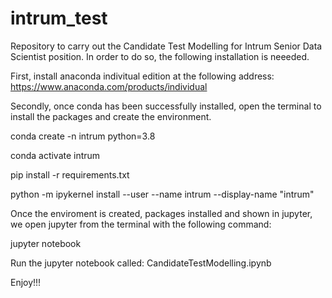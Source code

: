 # intrum_test

Repository to carry out the Candidate Test Modelling for Intrum Senior Data Scientist position. In order to do so, the following installation is neeeded.

First, install anaconda indivitual edition at the following address: https://www.anaconda.com/products/individual

Secondly, once conda has been successfully installed, open the terminal to install the packages and create the environment.

conda create -n intrum python=3.8

conda activate intrum

pip install -r requirements.txt

python -m ipykernel install --user --name intrum --display-name "intrum"

Once the enviroment is created, packages installed and shown in jupyter, we open jupyter from the terminal with the following command:

jupyter notebook

Run the jupyter notebook called: CandidateTestModelling.ipynb

Enjoy!!!
